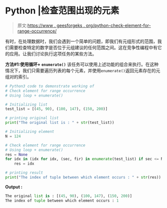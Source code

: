 # Python |检查范围出现的元素

> 原文:[https://www . geesforgeks . org/python-check-element-for-range-occurrence/](https://www.geeksforgeeks.org/python-check-element-for-range-occurrence/)

有时，在处理数据时，我们会遇到一个简单的问题，即我们有元组形式的范围，我们需要检查特定的数字是否位于元组建议的任何范围之间。这在竞争性编程中有它的应用。让我们讨论执行这项任务的某些方法。

**方法#1:使用循环+ `enumerate()`**
该任务可以使用上述功能的组合来执行。在这种情况下，我们只需要遍历列表的每个元素，并使用`enumerate()`返回元素存在的元组对的索引。

```py
# Python3 code to demonstrate working of
# Check element for range occurrence
# Using loop + enumerate()

# Initializing list
test_list = [(45, 90), (100, 147), (150, 200)]

# printing original list
print("The original list is : " + str(test_list))

# Initializing element
N = 124

# Check element for range occurrence
# Using loop + enumerate()
res = None
for idx in (idx for idx, (sec, fir) in enumerate(test_list) if sec <= N <= fir):
    res = idx

# printing result
print("The index of tuple between which element occurs : " + str(res))
```

**Output :**

```py
The original list is : [(45, 90), (100, 147), (150, 200)]
The index of tuple between which element occurs : 1

```